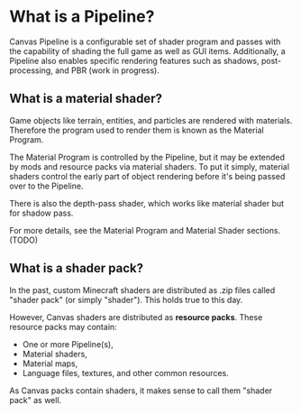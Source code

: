 # What is a Pipeline?

Canvas Pipeline is a configurable set of shader program and passes with the capability of shading the full game as well as GUI items. Additionally, a Pipeline also enables specific rendering features such as shadows, post-processing, and PBR (work in progress).

## What is a material shader?

Game objects like terrain, entities, and particles are rendered with materials. Therefore the program used to render them is known as the Material Program.

The Material Program is controlled by the Pipeline, but it may be extended by mods and resource packs via material shaders. To put it simply, material shaders control the early part of object rendering before it's being passed over to the Pipeline.

There is also the depth-pass shader, which works like material shader but for shadow pass.

For more details, see the Material Program and Material Shader sections. (TODO)

## What is a shader pack?

In the past, custom Minecraft shaders are distributed as .zip files called "shader pack" (or simply "shader"). This holds true to this day.

However, Canvas shaders are distributed as **resource packs**. These resource packs may contain:
- One or more Pipeline(s),
- Material shaders,
- Material maps,
- Language files, textures, and other common resources.

As Canvas packs contain shaders, it makes sense to call them "shader pack" as well.
